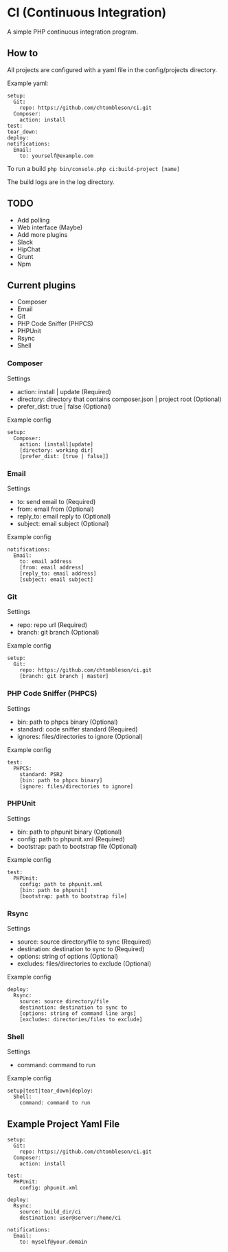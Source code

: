 # CI (Continuous Integration)

A simple PHP continuous integration program.

## How to

All projects are configured with a yaml file in the config/projects directory.

Example yaml:

    setup:
      Git:
        repo: https://github.com/chtombleson/ci.git
      Composer:
        action: install
    test:
    tear_down:
    deploy:
    notifications:
      Email:
        to: yourself@example.com

To run a build `php bin/console.php ci:build-project [name]`

The build logs are in the log directory.

## TODO

  * Add polling
  * Web interface (Maybe)
  * Add more plugins
   * Slack
   * HipChat
   * Grunt
   * Npm

## Current plugins

  * Composer
  * Email
  * Git
  * PHP Code Sniffer (PHPCS)
  * PHPUnit
  * Rsync
  * Shell

### Composer

Settings

  * action: install | update (Required)
  * directory: directory that contains composer.json | project root (Optional)
  * prefer_dist: true | false (Optional)

Example config

    setup:
      Composer:
        action: [install|update]
        [directory: working dir]
        [prefer_dist: [true | false]]

### Email

Settings

  * to: send email to (Required)
  * from: email from (Optional)
  * reply_to: email reply to (Optional)
  * subject: email subject (Optional)

Example config

    notifications:
      Email:
        to: email address
        [from: email address]
        [reply_to: email address]
        [subject: email subject]

### Git

Settings

  * repo: repo url (Required)
  * branch: git branch (Optional)

Example config

    setup:
      Git:
        repo: https://github.com/chtombleson/ci.git
        [branch: git branch | master]

### PHP Code Sniffer (PHPCS)

Settings

  * bin: path to phpcs binary (Optional)
  * standard: code sniffer standard (Required)
  * ignores: files/directories to ignore (Optional)

Example config

    test:
      PHPCS:
        standard: PSR2
        [bin: path to phpcs binary]
        [ignore: files/directories to ignore]

### PHPUnit

Settings

  * bin: path to phpunit binary (Optional)
  * config: path to phpunit.xml (Required)
  * bootstrap: path to bootstrap file (Optional)

Example config

    test:
      PHPUnit:
        config: path to phpunit.xml
        [bin: path to phpunit]
        [bootstrap: path to bootstrap file]

### Rsync

Settings

  * source: source directory/file to sync (Required)
  * destination: destination to sync to (Required)
  * options: string of options (Optional)
  * excludes: files/directories to exclude (Optional)

Example config

    deploy:
      Rsync:
        source: source directory/file
        destination: destination to sync to
        [options: string of command line args]
        [excludes: directories/files to exclude]

### Shell

Settings

  * command: command to run

Example config

    setup|test|tear_down|deploy:
      Shell:
        command: command to run

## Example Project Yaml File

    setup:
      Git:
        repo: https://github.com/chtombleson/ci.git
      Composer:
        action: install

    test:
      PHPUnit:
        config: phpunit.xml

    deploy:
      Rsync:
        source: build_dir/ci
        destination: user@server:/home/ci

    notifications:
      Email:
        to: myself@your.domain
